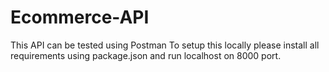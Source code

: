 # Ecommerce-API

This API can be tested using Postman
To setup this locally please install all requirements using package.json
and run localhost on 8000 port.
